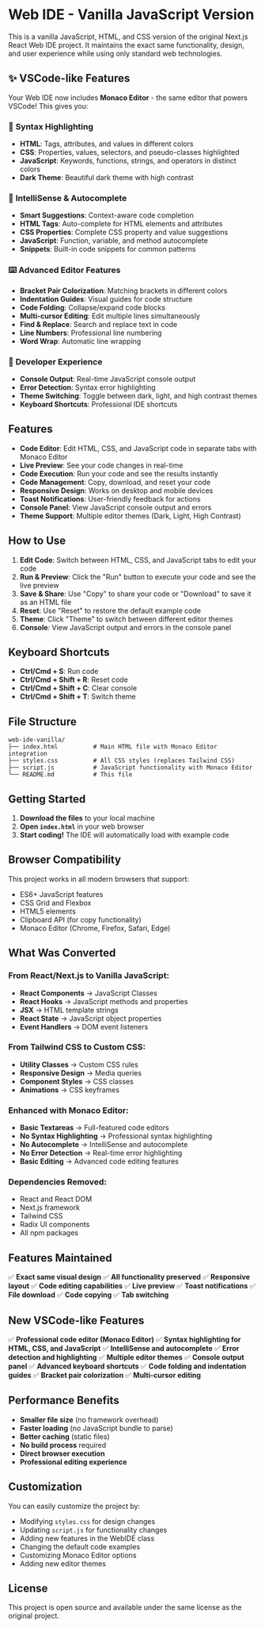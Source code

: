 # Web IDE - Vanilla JavaScript Version

This is a vanilla JavaScript, HTML, and CSS version of the original Next.js React Web IDE project. It maintains the exact same functionality, design, and user experience while using only standard web technologies.

## ✨ VSCode-like Features

Your Web IDE now includes **Monaco Editor** - the same editor that powers VSCode! This gives you:

### 🎨 **Syntax Highlighting**
- **HTML**: Tags, attributes, and values in different colors
- **CSS**: Properties, values, selectors, and pseudo-classes highlighted
- **JavaScript**: Keywords, functions, strings, and operators in distinct colors
- **Dark Theme**: Beautiful dark theme with high contrast

### 🚀 **IntelliSense & Autocomplete**
- **Smart Suggestions**: Context-aware code completion
- **HTML Tags**: Auto-complete for HTML elements and attributes
- **CSS Properties**: Complete CSS property and value suggestions
- **JavaScript**: Function, variable, and method autocomplete
- **Snippets**: Built-in code snippets for common patterns

### ⌨️ **Advanced Editor Features**
- **Bracket Pair Colorization**: Matching brackets in different colors
- **Indentation Guides**: Visual guides for code structure
- **Code Folding**: Collapse/expand code blocks
- **Multi-cursor Editing**: Edit multiple lines simultaneously
- **Find & Replace**: Search and replace text in code
- **Line Numbers**: Professional line numbering
- **Word Wrap**: Automatic line wrapping

### 🎯 **Developer Experience**
- **Console Output**: Real-time JavaScript console output
- **Error Detection**: Syntax error highlighting
- **Theme Switching**: Toggle between dark, light, and high contrast themes
- **Keyboard Shortcuts**: Professional IDE shortcuts

## Features

- **Code Editor**: Edit HTML, CSS, and JavaScript code in separate tabs with Monaco Editor
- **Live Preview**: See your code changes in real-time
- **Code Execution**: Run your code and see the results instantly
- **Code Management**: Copy, download, and reset your code
- **Responsive Design**: Works on desktop and mobile devices
- **Toast Notifications**: User-friendly feedback for actions
- **Console Panel**: View JavaScript console output and errors
- **Theme Support**: Multiple editor themes (Dark, Light, High Contrast)

## How to Use

1. **Edit Code**: Switch between HTML, CSS, and JavaScript tabs to edit your code
2. **Run & Preview**: Click the "Run" button to execute your code and see the live preview
3. **Save & Share**: Use "Copy" to share your code or "Download" to save it as an HTML file
4. **Reset**: Use "Reset" to restore the default example code
5. **Theme**: Click "Theme" to switch between different editor themes
6. **Console**: View JavaScript output and errors in the console panel

## Keyboard Shortcuts

- **Ctrl/Cmd + S**: Run code
- **Ctrl/Cmd + Shift + R**: Reset code
- **Ctrl/Cmd + Shift + C**: Clear console
- **Ctrl/Cmd + Shift + T**: Switch theme

## File Structure

```
web-ide-vanilla/
├── index.html          # Main HTML file with Monaco Editor integration
├── styles.css          # All CSS styles (replaces Tailwind CSS)
├── script.js           # JavaScript functionality with Monaco Editor
└── README.md           # This file
```

## Getting Started

1. **Download the files** to your local machine
2. **Open `index.html`** in your web browser
3. **Start coding!** The IDE will automatically load with example code

## Browser Compatibility

This project works in all modern browsers that support:
- ES6+ JavaScript features
- CSS Grid and Flexbox
- HTML5 elements
- Clipboard API (for copy functionality)
- Monaco Editor (Chrome, Firefox, Safari, Edge)

## What Was Converted

### From React/Next.js to Vanilla JavaScript:
- **React Components** → JavaScript Classes
- **React Hooks** → JavaScript methods and properties
- **JSX** → HTML template strings
- **React State** → JavaScript object properties
- **Event Handlers** → DOM event listeners

### From Tailwind CSS to Custom CSS:
- **Utility Classes** → Custom CSS rules
- **Responsive Design** → Media queries
- **Component Styles** → CSS classes
- **Animations** → CSS keyframes

### Enhanced with Monaco Editor:
- **Basic Textareas** → Full-featured code editors
- **No Syntax Highlighting** → Professional syntax highlighting
- **No Autocomplete** → IntelliSense and autocomplete
- **No Error Detection** → Real-time error highlighting
- **Basic Editing** → Advanced code editing features

### Dependencies Removed:
- React and React DOM
- Next.js framework
- Tailwind CSS
- Radix UI components
- All npm packages

## Features Maintained

✅ **Exact same visual design**
✅ **All functionality preserved**
✅ **Responsive layout**
✅ **Code editing capabilities**
✅ **Live preview**
✅ **Toast notifications**
✅ **File download**
✅ **Code copying**
✅ **Tab switching**

## New VSCode-like Features

✅ **Professional code editor (Monaco Editor)**
✅ **Syntax highlighting for HTML, CSS, and JavaScript**
✅ **IntelliSense and autocomplete**
✅ **Error detection and highlighting**
✅ **Multiple editor themes**
✅ **Console output panel**
✅ **Advanced keyboard shortcuts**
✅ **Code folding and indentation guides**
✅ **Bracket pair colorization**
✅ **Multi-cursor editing**

## Performance Benefits

- **Smaller file size** (no framework overhead)
- **Faster loading** (no JavaScript bundle to parse)
- **Better caching** (static files)
- **No build process** required
- **Direct browser execution**
- **Professional editing experience**

## Customization

You can easily customize the project by:
- Modifying `styles.css` for design changes
- Updating `script.js` for functionality changes
- Adding new features in the WebIDE class
- Changing the default code examples
- Customizing Monaco Editor options
- Adding new editor themes

## License

This project is open source and available under the same license as the original project.
